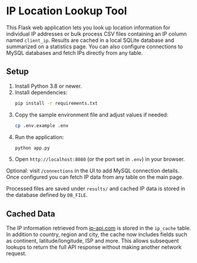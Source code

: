 # IP Location Lookup Tool

This Flask web application lets you look up location information for individual IP addresses or bulk process CSV files containing an IP column named `client_ip`. Results are cached in a local SQLite database and summarized on a statistics page. You can also configure connections to MySQL databases and fetch IPs directly from any table.

## Setup

1. Install Python 3.8 or newer.
2. Install dependencies:
   ```bash
   pip install -r requirements.txt
   ```
3. Copy the sample environment file and adjust values if needed:
   ```bash
   cp .env.example .env
   ```
4. Run the application:
   ```bash
   python app.py
   ```
5. Open `http://localhost:8080` (or the port set in `.env`) in your browser.

Optional: visit `/connections` in the UI to add MySQL connection details. Once
configured you can fetch IP data from any table on the main page.

Processed files are saved under `results/` and cached IP data is stored in the database defined by `DB_FILE`.

## Cached Data

The IP information retrieved from [ip-api.com](https://ip-api.com/) is stored in
the `ip_cache` table. In addition to country, region and city, the cache now
includes fields such as continent, latitude/longitude, ISP and more. This allows
subsequent lookups to return the full API response without making another
network request.
